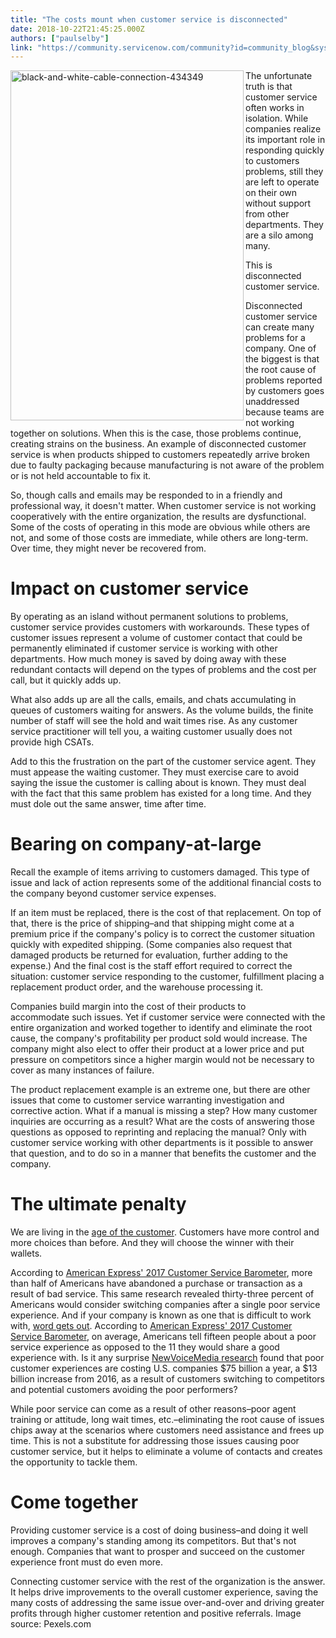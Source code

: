 ```yaml
---
title: "The costs mount when customer service is disconnected"
date: 2018-10-22T21:45:25.000Z
authors: ["paulselby"]
link: "https://community.servicenow.com/community?id=community_blog&sys_id=70c27db5dbdd2f00b1b102d5ca96192c"
---
```

<p><img class="alignnone  wp-image-3356" style="padding: 10 px;" src="https://insightsincustomerservice.files.wordpress.com/2018/10/black-and-white-cable-connection-434349.jpg" alt="black-and-white-cable-connection-434349" width="373" height="560" align="left" /> The unfortunate truth is that customer service often works in isolation. While companies realize its important role in responding quickly to customers problems, still they are left to operate on their own without support from other departments. They are a silo among many.</p>
<p>This is disconnected customer service.</p>
<p>Disconnected customer service can create many problems for a company. One of the biggest is that the root cause of problems reported by customers goes unaddressed because teams are not working together on solutions. When this is the case, those problems continue, creating strains on the business. An example of disconnected customer service is when products shipped to customers repeatedly arrive broken due to faulty packaging because manufacturing is not aware of the problem or is not held accountable to fix it.</p>
<p>So, though calls and emails may be responded to in a friendly and professional way, it doesn&#39;t matter. When customer service is not working cooperatively with the entire organization, the results are dysfunctional. Some of the costs of operating in this mode are obvious while others are not, and some of those costs are immediate, while others are long-term. Over time, they might never be recovered from.</p>
<h1>Impact on customer service</h1>
<p>By operating as an island without permanent solutions to problems, customer service provides customers with workarounds. These types of customer issues represent a volume of customer contact that could be permanently eliminated if customer service is working with other departments. How much money is saved by doing away with these redundant contacts will depend on the types of problems and the cost per call, but it quickly adds up.</p>
<p>What also adds up are all the calls, emails, and chats accumulating in queues of customers waiting for answers. As the volume builds, the finite number of staff will see the hold and wait times rise. As any customer service practitioner will tell you, a waiting customer usually does not provide high CSATs.</p>
<p>Add to this the frustration on the part of the customer service agent. They must appease the waiting customer. They must exercise care to avoid saying the issue the customer is calling about is known. They must deal with the fact that this same problem has existed for a long time. And they must dole out the same answer, time after time.</p>
<h1>Bearing on company-at-large</h1>
<p>Recall the example of items arriving to customers damaged. This type of issue and lack of action represents some of the additional financial costs to the company beyond customer service expenses.</p>
<p>If an item must be replaced, there is the cost of that replacement. On top of that, there is the price of shipping–and that shipping might come at a premium price if the company&#39;s policy is to correct the customer situation quickly with expedited shipping. (Some companies also request that damaged products be returned for evaluation, further adding to the expense.) And the final cost is the staff effort required to correct the situation: customer service responding to the customer, fulfillment placing a replacement product order, and the warehouse processing it.</p>
<p>Companies build margin into the cost of their products to accommodate such issues. Yet if customer service were connected with the entire organization and worked together to identify and eliminate the root cause, the company&#39;s profitability per product sold would increase. The company might also elect to offer their product at a lower price and put pressure on competitors since a higher margin would not be necessary to cover as many instances of failure.</p>
<p>The product replacement example is an extreme one, but there are other issues that come to customer service warranting investigation and corrective action. What if a manual is missing a step? How many customer inquiries are occurring as a result? What are the costs of answering those questions as opposed to reprinting and replacing the manual? Only with customer service working with other departments is it possible to answer that question, and to do so in a manner that benefits the customer and the company.</p>
<h1>The ultimate penalty</h1>
<p>We are living in the <a href="https://go.forrester.com/age-of-the-customer/" target="_blank" rel="nofollow">age of the customer</a>. Customers have more control and more choices than before. And they will choose the winner with their wallets.</p>
<p>According to <a href="https://about.americanexpress.com/press-release/wellactually-americans-say-customer-service-better-ever" target="_blank" rel="nofollow">American Express&#39; 2017 Customer Service Barometer</a>, more than half of Americans have abandoned a purchase or transaction as a result of bad service. This same research revealed thirty-three percent of Americans would consider switching companies after a single poor service experience. And if your company is known as one that is difficult to work with, <a href="https://www.theguardian.com/media-network/2015/may/21/customer-complaints-social-media-rise" target="_blank" rel="nofollow">word gets out</a>. According to <a href="https://about.americanexpress.com/press-release/wellactually-americans-say-customer-service-better-ever" target="_blank" rel="nofollow">American Express&#39; 2017 Customer Service Barometer</a>, on average, Americans tell fifteen people about a poor service experience as opposed to the 11 they would share a good experience with. Is it any surprise <a href="https://www.newvoicemedia.com/en-us/news/newvoicemedia-research-reveals-bad-customer-experiences-cost-us-businesses-75-billion-a-year" target="_blank" rel="nofollow">NewVoiceMedia research</a> found that poor customer experiences are costing U.S. companies $75 billion a year, a $13 billion increase from 2016, as a result of customers switching to competitors and potential customers avoiding the poor performers?</p>
<p>While poor service can come as a result of other reasons–poor agent training or attitude, long wait times, etc.–eliminating the root cause of issues chips away at the scenarios where customers need assistance and frees up time. This is not a substitute for addressing those issues causing poor customer service, but it helps to eliminate a volume of contacts and creates the opportunity to tackle them.</p>
<h1>Come together</h1>
<p>Providing customer service is a cost of doing business–and doing it well improves a company&#39;s standing among its competitors. But that&#39;s not enough. Companies that want to prosper and succeed on the customer experience front must do even more.</p>
<p>Connecting customer service with the rest of the organization is the answer. It helps drive improvements to the overall customer experience, saving the many costs of addressing the same issue over-and-over and driving greater profits through higher customer retention and positive referrals. Image source: Pexels.com</p>